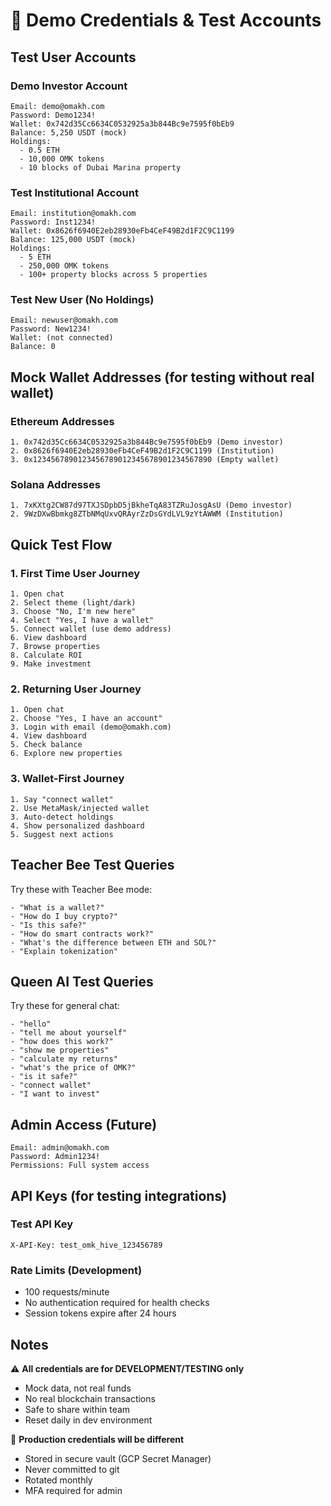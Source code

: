 # 🔐 Demo Credentials & Test Accounts

## Test User Accounts

### Demo Investor Account
```
Email: demo@omakh.com
Password: Demo1234!
Wallet: 0x742d35Cc6634C0532925a3b844Bc9e7595f0bEb9
Balance: 5,250 USDT (mock)
Holdings: 
  - 0.5 ETH
  - 10,000 OMK tokens
  - 10 blocks of Dubai Marina property
```

### Test Institutional Account
```
Email: institution@omakh.com
Password: Inst1234!
Wallet: 0x8626f6940E2eb28930eFb4CeF49B2d1F2C9C1199
Balance: 125,000 USDT (mock)
Holdings:
  - 5 ETH
  - 250,000 OMK tokens
  - 100+ property blocks across 5 properties
```

### Test New User (No Holdings)
```
Email: newuser@omakh.com
Password: New1234!
Wallet: (not connected)
Balance: 0
```

## Mock Wallet Addresses (for testing without real wallet)

### Ethereum Addresses
```
1. 0x742d35Cc6634C0532925a3b844Bc9e7595f0bEb9 (Demo investor)
2. 0x8626f6940E2eb28930eFb4CeF49B2d1F2C9C1199 (Institution)
3. 0x1234567890123456789012345678901234567890 (Empty wallet)
```

### Solana Addresses
```
1. 7xKXtg2CW87d97TXJSDpbD5jBkheTqA83TZRuJosgAsU (Demo investor)
2. 9WzDXwBbmkg8ZTbNMqUxvQRAyrZzDsGYdLVL9zYtAWWM (Institution)
```

## Quick Test Flow

### 1. First Time User Journey
```
1. Open chat
2. Select theme (light/dark)
3. Choose "No, I'm new here"
4. Select "Yes, I have a wallet"
5. Connect wallet (use demo address)
6. View dashboard
7. Browse properties
8. Calculate ROI
9. Make investment
```

### 2. Returning User Journey
```
1. Open chat
2. Choose "Yes, I have an account"
3. Login with email (demo@omakh.com)
4. View dashboard
5. Check balance
6. Explore new properties
```

### 3. Wallet-First Journey
```
1. Say "connect wallet"
2. Use MetaMask/injected wallet
3. Auto-detect holdings
4. Show personalized dashboard
5. Suggest next actions
```

## Teacher Bee Test Queries

Try these with Teacher Bee mode:
```
- "What is a wallet?"
- "How do I buy crypto?"
- "Is this safe?"
- "How do smart contracts work?"
- "What's the difference between ETH and SOL?"
- "Explain tokenization"
```

## Queen AI Test Queries

Try these for general chat:
```
- "hello"
- "tell me about yourself"
- "how does this work?"
- "show me properties"
- "calculate my returns"
- "what's the price of OMK?"
- "is it safe?"
- "connect wallet"
- "I want to invest"
```

## Admin Access (Future)
```
Email: admin@omakh.com
Password: Admin1234!
Permissions: Full system access
```

## API Keys (for testing integrations)

### Test API Key
```
X-API-Key: test_omk_hive_123456789
```

### Rate Limits (Development)
- 100 requests/minute
- No authentication required for health checks
- Session tokens expire after 24 hours

## Notes

⚠️ **All credentials are for DEVELOPMENT/TESTING only**
- Mock data, not real funds
- No real blockchain transactions
- Safe to share within team
- Reset daily in dev environment

🔐 **Production credentials will be different**
- Stored in secure vault (GCP Secret Manager)
- Never committed to git
- Rotated monthly
- MFA required for admin
